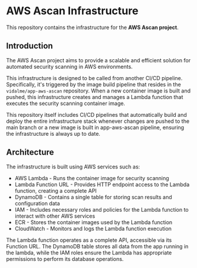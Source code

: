 # AWS Ascan Infrastructure

This repository contains the infrastructure for the **AWS Ascan project**.

## Introduction

The AWS Ascan project aims to provide a scalable and efficient solution for automated security scanning in AWS environments.

This infrastructure is designed to be called from another CI/CD pipeline. Specifically, it's triggered by the image build pipeline that resides in the `vidalme/app-aws-ascan` repository. When a new container image is built and pushed, this infrastructure creates and manages a Lambda function that executes the security scanning container image.

This repository itself includes CI/CD pipelines that automatically build and deploy the entire infrastructure stack whenever changes are pushed to the main branch or a new image is built in app-aws-ascan pipeline, ensuring the infrastructure is always up to date.

## Architecture

The infrastructure is built using AWS services such as:
- AWS Lambda - Runs the container image for security scanning
- Lambda Function URL - Provides HTTP endpoint access to the Lambda function, creating a complete API
- DynamoDB - Contains a single table for storing scan results and configuration data
- IAM - Includes necessary roles and policies for the Lambda function to interact with other AWS services
- ECR - Stores the container images used by the Lambda function
- CloudWatch - Monitors and logs the Lambda function execution

The Lambda function operates as a complete API, accessible via its Function URL. The DynamoDB table stores all data from the app running in the lambda, while the IAM roles ensure the Lambda has appropriate permissions to perform its database operations.

